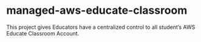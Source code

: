# managed-aws-educate-classroom

This project gives Educators have a centralized control to all student’s AWS Educate Classroom Account.